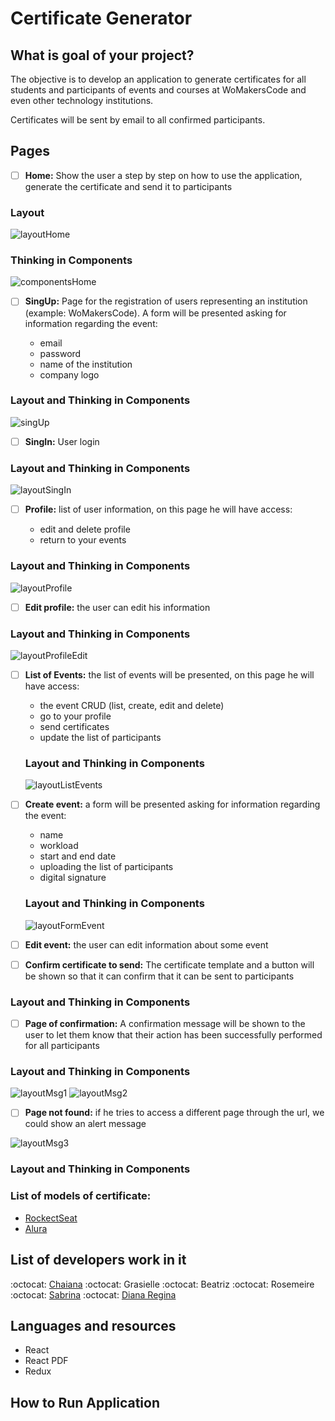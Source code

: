 # Certificate Generator

## What is goal of your project? 

The objective is to develop an application to generate certificates for all students and participants of events and courses at WoMakersCode and even other technology institutions.

Certificates will be sent by email to all confirmed participants.

## Pages 

- [ ] **Home:** Show the user a step by step on how to use the application, generate the certificate and send it to participants

### Layout 

 ![layoutHome](https://user-images.githubusercontent.com/46378210/77123261-66886780-6a1e-11ea-91a5-2e1d699a76a8.png)

### Thinking in Components 

![componentsHome](https://user-images.githubusercontent.com/46378210/77124294-38f0ed80-6a21-11ea-9a90-95dd0fe5590f.png)

- [ ] **SingUp:** Page for the registration of users representing an institution (example: WoMakersCode). A form will be presented asking for information regarding the event:

  - email
  - password
  - name of the institution
  - company logo
 
 ### Layout and Thinking in Components 
 
 ![singUp](https://user-images.githubusercontent.com/46378210/77124311-47d7a000-6a21-11ea-9c43-789e40d135f1.png)
 
- [ ] **SingIn:** User login

 ### Layout and Thinking in Components 
 
 ![layoutSingIn](https://user-images.githubusercontent.com/46378210/77126143-db5f9f80-6a26-11ea-89b0-614ac6d3ec38.png)

- [ ] **Profile:** list of user information, on this page he will have access:

  - edit and delete profile
  - return to your events
  
 ### Layout and Thinking in Components 
 
 ![layoutProfile](https://user-images.githubusercontent.com/46378210/77126137-d6025500-6a26-11ea-9bbb-9b265a9331e6.png)

- [ ] **Edit profile:** the user can edit his information

 ### Layout and Thinking in Components 
 
![layoutProfileEdit](https://user-images.githubusercontent.com/46378210/77126141-d7cc1880-6a26-11ea-9d97-48ba244157da.png)

- [ ] **List of Events:** the list of events will be presented, on this page he will have access:

  - the event CRUD (list, create, edit and delete)
  - go to your profile
  - send certificates
  - update the list of participants
  
  ### Layout and Thinking in Components 
  
  ![layoutListEvents](https://user-images.githubusercontent.com/46378210/77126066-9cc9e500-6a26-11ea-871d-339c5f7bb2f5.png)

- [ ] **Create event:** a form will be presented asking for information regarding the event:

  - name
  - workload
  - start and end date
  - uploading the list of participants
  - digital signature
 
  ### Layout and Thinking in Components 
  
  ![layoutFormEvent](https://user-images.githubusercontent.com/46378210/77126059-989dc780-6a26-11ea-8531-d8e795e4cb7f.png)

- [ ] **Edit event:** the user can edit information about some event 

- [ ] **Confirm certificate to send:** The certificate template and a button will be shown so that it can confirm that it can be sent to participants

 ### Layout and Thinking in Components 

- [ ] **Page of confirmation:** A confirmation message will be shown to the user to let them know that their action has been successfully performed for all participants

 ### Layout and Thinking in Components 
 
 ![layoutMsg1](https://user-images.githubusercontent.com/46378210/77126076-a2272f80-6a26-11ea-896e-eb6ef38b59b9.png)
 ![layoutMsg2](https://user-images.githubusercontent.com/46378210/77126108-bc610d80-6a26-11ea-9142-fb23d216da3b.png)

- [ ] **Page not found:** if he tries to access a different page through the url, we could show an alert message

![layoutMsg3](https://user-images.githubusercontent.com/46378210/77126128-cb47c000-6a26-11ea-90c6-27c2f334127f.png)

 ### Layout and Thinking in Components 

### List of models of certificate: 

- [RockectSeat](https://skylab.rocketseat.com.br/api/files/certificates/d9bb2df6-c24b-4500-b3cd-410ff05cb0dc.pdf)
- [Alura](https://cursos.alura.com.br/user/bea-ali/course/consultas-sql-server-2017/certificate)

## List of developers work in it

:octocat: [Chaiana](https://github.com/chaihermes)
:octocat: Grasielle 
:octocat: Beatriz
:octocat: Rosemeire
:octocat: [Sabrina](https://github.com/sabrinabuco)
:octocat: [Diana Regina](https://github.com/Diana-ops)

## Languages and resources 

- React
- React PDF
- Redux 

## How to Run Application

